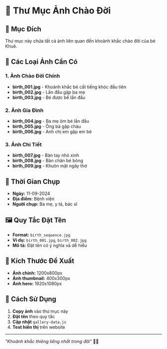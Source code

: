# 👶 Thư Mục Ảnh Chào Đời

## 🎯 **Mục Đích**
Thư mục này chứa tất cả ảnh liên quan đến khoảnh khắc chào đời của bé Khuê.

## 📸 **Các Loại Ảnh Cần Có**

### **1. Ảnh Chào Đời Chính**
- **birth_001.jpg** - Khoảnh khắc bé cất tiếng khóc đầu tiên
- **birth_002.jpg** - Lần đầu gặp ba mẹ
- **birth_003.jpg** - Bé được bế lần đầu

### **2. Ảnh Gia Đình**
- **birth_004.jpg** - Ba mẹ ôm bé lần đầu
- **birth_005.jpg** - Ông bà gặp cháu
- **birth_006.jpg** - Anh chị em gặp em bé

### **3. Ảnh Chi Tiết**
- **birth_007.jpg** - Bàn tay nhỏ xinh
- **birth_008.jpg** - Bàn chân bé bỏng
- **birth_009.jpg** - Khuôn mặt ngây thơ

## 📅 **Thời Gian Chụp**
- **Ngày:** 11-09-2024
- **Địa điểm:** Bệnh viện
- **Người chụp:** Ba mẹ, y tá, bác sĩ

## 🖼️ **Quy Tắc Đặt Tên**
- **Format:** `birth_sequence.jpg`
- **Ví dụ:** `birth_001.jpg`, `birth_002.jpg`
- **Mô tả:** Đặt tên có ý nghĩa và dễ hiểu

## 📱 **Kích Thước Đề Xuất**
- **Ảnh chính:** 1200x800px
- **Ảnh thumbnail:** 400x300px
- **Ảnh hero:** 1920x1080px

## 🔧 **Cách Sử Dụng**
1. **Copy ảnh** vào thư mục này
2. **Đặt tên** theo quy tắc
3. **Cập nhật** `gallery-data.js`
4. **Test hiển thị** trên website

---

*"Khoảnh khắc thiêng liêng nhất trong đời"* 🌸👶
